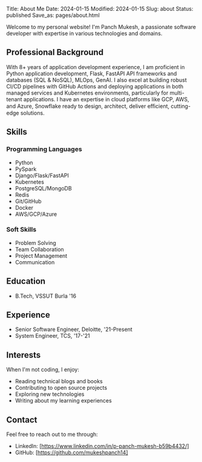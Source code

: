 Title: About Me
Date: 2024-01-15
Modified: 2024-01-15
Slug: about
Status: published
Save_as: pages/about.html

Welcome to my personal website! I'm Panch Mukesh, a passionate software developer with expertise in various technologies and domains.

## Professional Background

With 8+ years of application development experience, I am proficient in Python application development, Flask, FastAPI API frameworks and databases
(SQL & NoSQL), MLOps, GenAI. I also excel at building robust CI/CD pipelines with GitHub Actions and deploying applications in both managed services
and Kubernetes environments, particularly for multi-tenant applications. I have an expertise in cloud platforms like GCP, AWS, and Azure, Snowflake ready to
design, architect, deliver eﬃcient, cutting-edge solutions.

## Skills

### Programming Languages
- Python
- PySpark
- Django/Flask/FastAPI
- Kubernetes
- PostgreSQL/MongoDB
- Redis
- Git/GitHub
- Docker
- AWS/GCP/Azure


### Soft Skills
- Problem Solving
- Team Collaboration
- Project Management
- Communication

## Education

- B.Tech, VSSUT Burla '16

## Experience

- Senior Software Engineer, Deloitte, '21-Present
- System Engineer, TCS, '17-'21

## Interests

When I'm not coding, I enjoy:
- Reading technical blogs and books
- Contributing to open source projects
- Exploring new technologies
- Writing about my learning experiences

## Contact

Feel free to reach out to me through:
- LinkedIn: [https://www.linkedin.com/in/p-panch-mukesh-b59b4432/]
- GitHub: [https://github.com/mukeshpanch14]

